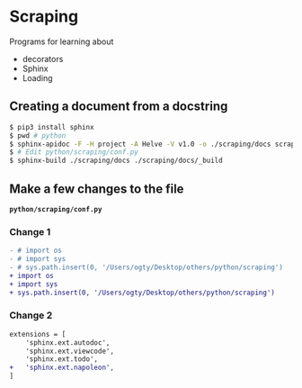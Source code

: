 # Scraping

Programs for learning about

- decorators
- Sphinx
- Loading

## Creating a document from a docstring

```zsh
$ pip3 install sphinx
$ pwd # python
$ sphinx-apidoc -F -H project -A Helve -V v1.0 -o ./scraping/docs scraping
$ # Edit python/scraping/conf.py
$ sphinx-build ./scraping/docs ./scraping/docs/_build
```

## Make a few changes to the file

**`python/scraping/conf.py`**

### Change 1

```diff
- # import os
- # import sys
- # sys.path.insert(0, '/Users/ogty/Desktop/others/python/scraping')
+ import os
+ import sys
+ sys.path.insert(0, '/Users/ogty/Desktop/others/python/scraping')
```

### Change 2

```diff
extensions = [
    'sphinx.ext.autodoc',
    'sphinx.ext.viewcode',
    'sphinx.ext.todo',
+   'sphinx.ext.napoleon',
]
```
